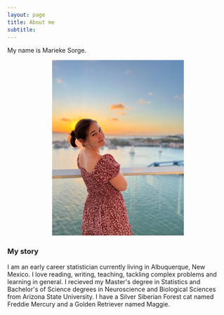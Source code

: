 ```yaml
---
layout: page
title: About me
subtitle: 
---
```


My name is Marieke Sorge. 
<p align="center">
<img src= "/assets/img/AirBrush_20220309170137.jpg"  width="300" height="400">
 </p>


### My story

I am an early career statistician currently living in Albuquerque, New Mexico. I love reading, writing, teaching, tackling complex problems and learning in general. I recieved my Master's degree in Statistics and Bachelor's of Science degrees in Neuroscience and Biological Sciences from Arizona State University. I have a Silver Siberian Forest cat named Freddie Mercury and a Golden Retriever named Maggie. 

